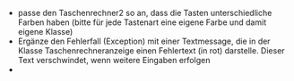 - passe den Taschenrechner2 so an, dass die Tasten unterschiedliche Farben haben (bitte für jede Tastenart eine eigene Farbe und damit eigene Klasse)
- Ergänze den Fehlerfall (Exception) mit einer Textmessage, die in der Klasse Taschenrechneranzeige einen Fehlertext (in rot) darstelle. Dieser Text verschwindet, wenn weitere Eingaben erfolgen 
- 